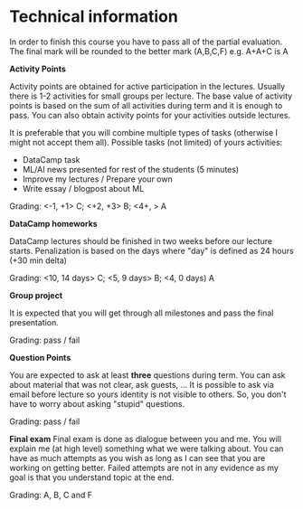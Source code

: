 # Technical information

In order to finish this course you have to pass all of the partial evaluation. The final mark will be rounded to the better mark (A,B,C,F) e.g. A+A+C is A

**Activity Points**

Activity points are obtained for active participation in the lectures.
Usually there is 1-2 activities for small groups per lecture. The base value of activity points is based on the sum of all activities during term and it is enough to pass.
You can also obtain activity points for your activities outside lectures.

It is preferable that you will combine multiple types of tasks (otherwise I might not accept them all). Possible tasks (not limited) of yours activities:
* DataCamp task
* ML/AI news presented for rest of the students (5 minutes)
* Improve my lectures / Prepare your own
* Write essay / blogpost about ML

Grading: <-1, +1> C; <+2, +3> B; <4+, > A

**DataCamp homeworks**

DataCamp lectures should be finished in two weeks before our lecture starts. Penalization is based on the days where "day" is defined as 24 hours (+30 min delta)

Grading: <10, 14 days> C; <5, 9 days> B; <4, 0 days) A

**Group project**

It is expected that you will get through all milestones and pass the final presentation. 

Grading: pass / fail

**Question Points**

You are expected to ask at least **three** questions during term. You can ask about material that was not clear, ask guests, ... It is possible to ask via email before 
lecture so yours identity is not visible to others. So, you don't have to worry about asking "stupid" questions. 

Grading: pass / fail

**Final exam**
Final exam is done as dialogue between you and me. You will explain me (at high level) something what we were talking about. You can have as much attempts as
you wish as long as I can see that you are working on getting better. Failed attempts are not in any evidence as my goal is that you understand topic at the end.

Grading: A, B, C and F
